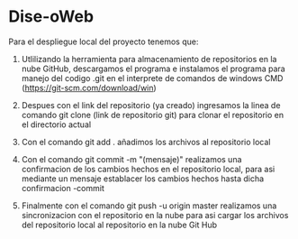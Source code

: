 # Dise-oWeb


Para el despliegue local del proyecto tenemos que:

1) Utlilizando la herramienta para almacenamiento de repositorios en la nube
   GitHub, descargamos el programa e instalamos el programa para manejo del codigo .git 
   en el interprete de comandos de windows CMD (https://git-scm.com/download/win) 
   
2) Despues con el link del repositorio (ya creado) ingresamos la linea de comando
   git clone (link de repositorio git) para clonar el repositorio en el directorio actual
   
3) Con el comando git add . añadimos los archivos al repositorio local 

4) Con el comando git commit -m "(mensaje)" realizamos una confirmacion de los cambios hechos 
   en el repositorio local, para asi mediante un mensaje establacer los cambios hechos hasta dicha confirmacion
   -commit
  
5) Finalmente con el comando git push -u origin master realizamos una sincronizacion con el repositorio en la nube
   para asi cargar los archivos del repositorio local al repositorio en la nube Git Hub
